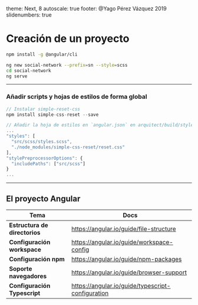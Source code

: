 theme: Next, 8
autoscale: true
footer: @Yago Pérez Vázquez 2019
slidenumbers: true

# Creación de un proyecto

```bash
npm install -g @angular/cli

ng new social-network --prefix=sn --style=scss
cd social-network
ng serve
```

---

### Añadir scripts y hojas de estilos de forma global

```javascript
// Instalar simple-reset-css
npm install simple-css-reset --save

// Añadir la hoja de estilos en `angular.json` en arquitect/build/styles y configurar stylePreprocessorOptions scss
...
"styles": [
  "src/scss/styles.scss",
  "./node_modules/simple-css-reset/reset.css"
],
"stylePreprocessorOptions": {
  "includePaths": ["src/scss"]
}
...
```

---

## El proyecto Angular

|Tema|Docs|
|---|---|
|**Estructura de directorios**|https://angular.io/guide/file-structure|
|**Configuración workspace**|https://angular.io/guide/workspace-config|
|**Configuración npm**|https://angular.io/guide/npm-packages|
|**Soporte navegadores**|https://angular.io/guide/browser-support|
|**Configuración Typescript**|https://angular.io/guide/typescript-configuration|



